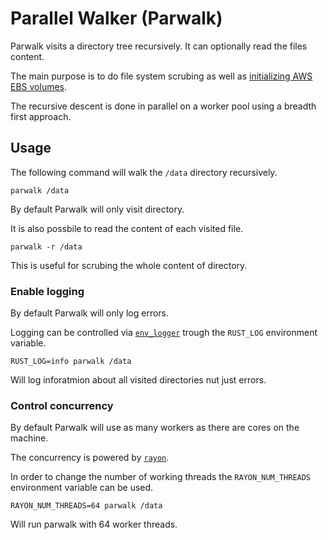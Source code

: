 # Parallel Walker (Parwalk)

Parwalk visits a directory tree recursively. It can optionally read the files content.

The main purpose is to do file system scrubing as well as [initializing AWS EBS volumes](https://docs.aws.amazon.com/AWSEC2/latest/UserGuide/ebs-initialize.html).

The recursive descent is done in parallel on a worker pool using a breadth first approach.

## Usage

The following command will  walk the `/data` directory recursively.

```
parwalk /data
```

By default Parwalk will only visit directory.

It is also possbile to read the content of each visited file.

```
parwalk -r /data
```

This is useful for scrubing the whole content of directory.

### Enable logging

By default Parwalk will only log errors.

Logging can be controlled via [`env_logger`](https://docs.rs/env_logger) trough the
`RUST_LOG` environment variable.

```
RUST_LOG=info parwalk /data
```

Will log inforatmion about all visited directories nut just errors.

### Control concurrency

By default Parwalk will use as many workers as there are cores on the machine.

The concurrency is powered by [`rayon`](https://docs.rs/rayon/).

In order to change the number of working threads the `RAYON_NUM_THREADS` environment
variable can be used.

```
RAYON_NUM_THREADS=64 parwalk /data
```

Will run parwalk with 64 worker threads.
